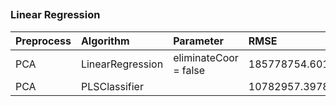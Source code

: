 ## 



### Linear Regression
| Preprocess| Algorithm| Parameter| RMSE| Tester|
|:---|:----|:----|:----|:---|
|PCA| LinearRegression| eliminateCoor = false| 185778754.6012| Xin|
|PCA| PLSClassifier| |10782957.3978| Xin|
